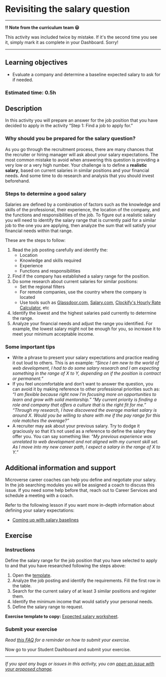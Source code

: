 # Revisiting the salary question

____
**‼️ Note from the curriculum team 😃** 

This activity was included twice by mistake. If it's the second time you see it, simply mark it as complete in your Dashboard. Sorry!
____

## Learning objectives

- Evaluate a company and determine a baseline expected salary to ask for if needed.

### **Estimated time**: 0.5h

## Description

In this activity you will prepare an answer for the job position that you have decided to apply in the activity “Step 1: Find a job to apply for.”

### Why should you be prepared for the salary question?

As you go through the recruitment process, there are many chances that the recruiter or hiring manager will ask about your salary expectations. The most common mistake to avoid when answering this question is providing a very low or a very high number. Your challenge is to define a **realistic salary**, based on current salaries in similar positions and your financial needs. And some time to do research and analysis that you should invest beforehand.

### Steps to determine a good salary

Salaries are defined by a combination of factors such as the knowledge and skills of the professional, their experience, the location of the company, and the functions and responsibilities of the job. To figure out a realistic salary you will need to identify the salary range that is currently paid for a similar job to the one you are applying, then analyze the sum that will satisfy your financial needs within that range.

These are the steps to follow:

1. Read the job posting carefully and identify the:
    - Location
    - Knowledge and skills required
    - Experience
    - Functions and responsibilities
2. Find if the company has established a salary range for the position.
3. Do some research about current salaries for similar positions:
    - Set the regional filters
    - For remote companies, use the country where the company is located
    - Use tools such as [Glassdoor.com](http://Glassdoor.com), [Salary.com](https://www.salary.com/), [Clockify's Hourly Rate Calculator](https://clockify.me/hourly-rate-calculator), etc
4. Identify the lowest and the highest salaries paid currently to determine the range.
5. Analyze your financial needs and adjust the range you identified. For example, the lowest salary might not be enough for you, so increase it to meet your minimum acceptable income. 

### Some important tips

- Write a phrase to present your salary expectations and practice reading it out loud to others. This is an example:
     *“Since I am new to the world of web development, I had to do some salary research and I am expecting something in the range of X to Y, depending on if the position is contract or permanent.”*
- If you feel uncomfortable and don’t want to answer the question, you can avoid it by making reference to other professional priorities such as:
     *“I am flexible because right now I'm focusing more on opportunities to learn and grow with solid mentorship.”
     “My current priority is finding a role and company that offers a culture that is the right fit for me.”
     “Through my research, I have discovered the average market salary is around X. Would you be willing to share with me if the pay range for this role matches the average?”*
- A recruiter may ask about your previous salary. Try to dodge it graciously so that it’s not used as a reference to define the salary they offer you. You can say something like:
     *“My previous experience was unrelated to web development and not aligned with my current skill set. As I move into my new career path, I expect a salary in the range of X to Y.”*

## Additional information and support

Microverse career coaches can help you define and negotiate your salary. In the job searching modules you will be assigned a coach to discuss this issue. If you need some help before that, reach out to Career Services and schedule a meeting with a coach.

Refer to the following lesson if you want more in-depth information about defining your salary expectations:

- [Coming up with salary baselines](https://github.com/microverseinc/curriculum-professional-skills/blob/main/job-search/coming-up-with-salary-baselines.md)

## Exercise

### Instructions

Define the salary range for the job position that you have selected to apply to and that you have researched following the steps above:

1. Open the [template](https://docs.google.com/document/d/1eyUSH_ErfM6tFlJWoeabZRuXcpFO_n9Kva1GIkECKj0/edit?usp=sharing).
2. Analyze the job posting and identify the requirements. Fill the first row in the table.
3. Search for the current salary of at least 3 similar positions and register them.
4. Identify the minimum income that would satisfy your personal needs.
5. Define the salary range to request.

**Exercise template to copy:** [Expected salary worksheet](https://docs.google.com/document/d/1eyUSH_ErfM6tFlJWoeabZRuXcpFO_n9Kva1GIkECKj0/edit?usp=sharing).

### Submit your exercise

*Read [this FAQ](https://microverse.zendesk.com/hc/en-us/articles/360061344234) for a reminder on how to submit your exercise.*

Now go to your Student Dashboard and submit your exercise.

---

*If you spot any bugs or issues in this activity, you can [open an issue with your proposed change](https://github.com/microverseinc/curriculum-transversal-skills/blob/main/git-github/articles/open_issue.md).*
